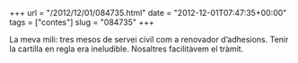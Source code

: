 +++
url = "/2012/12/01/084735.html"
date = "2012-12-01T07:47:35+00:00"
tags = ["contes"]
slug = "084735"
+++

La meva mili: tres mesos de servei civil com a renovador d’adhesions. Tenir la cartilla en regla era ineludible. Nosaltres facilitàvem el tràmit.
